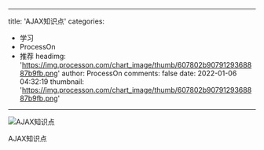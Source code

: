 
---
title: 'AJAX知识点'
categories: 
 - 学习
 - ProcessOn
 - 推荐
headimg: 'https://img.processon.com/chart_image/thumb/607802b9079129368887b9fb.png'
author: ProcessOn
comments: false
date: 2022-01-06 04:32:19
thumbnail: 'https://img.processon.com/chart_image/thumb/607802b9079129368887b9fb.png'
---

<div>   
<img class="thumb" alt="AJAX知识点" src="https://img.processon.com/chart_image/thumb/607802b9079129368887b9fb.png" referrerpolicy="no-referrer">
<p>AJAX知识点</p>  
</div>
            